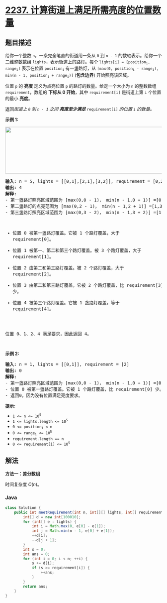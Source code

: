 # [2237. 计算街道上满足所需亮度的位置数量](https://leetcode.cn/problems/count-positions-on-street-with-required-brightness)

## 题目描述

<p>给你一个整数 <code>n</code>。一条完全笔直的街道用一条从 <code>0</code> 到 <code>n - 1</code> 的数轴表示。给你一个二维整数数组 <code>lights</code>，表示街道上的路灯。每个 <code>lights[i] = [position<sub>i</sub>, range<sub>i</sub>]</code>&nbsp;表示在位置 <code>position<sub>i</sub></code> 有一盏路灯，从 <code>[max(0, position<sub>i</sub> - range<sub>i</sub>), min(n - 1, position<sub>i</sub> + range<sub>i</sub>)]</code>&nbsp;(<strong>包含边界</strong>) 开始照亮该区域。</p>

<p>位置 <code>p</code> 的&nbsp;<strong>亮度&nbsp;</strong>定义为点亮位置 <code>p</code> 的路灯的数量。给定一个大小为 <code>n</code> 的整数数组 <code>requirement</code>，数组的&nbsp;<strong>下标从 0 开始</strong>，其中 <code>requirement[i]</code> 是街道上第 <code>i</code> 个位置的最小&nbsp;<strong>亮度</strong>。</p>

<p>返回<em>街道上 <code>0</code> 到 <code>n - 1</code> 之间&nbsp;<strong>亮度至少满足</strong>&nbsp;</em><code>requirement[i]</code><em> 的位置 <code>i</code> 的数量。</em></p>

<p><strong class="example">示例 1:</strong></p>
<img alt="" src="https://fastly.jsdelivr.net/gh/doocs/leetcode@main/solution/2200-2299/2237.Count%20Positions%20on%20Street%20With%20Required%20Brightness/images/screenshot-2022-04-11-at-22-24-43-diagramdrawio-diagramsnet.png" style="height: 150px; width: 579px;" />
<pre>
<strong>输入:</strong> n = 5, lights = [[0,1],[2,1],[3,2]], requirement = [0,2,1,4,1]
<strong>输出:</strong> 4
<strong>解释:</strong>
- 第一盏路灯照亮区域范围为 [max(0,0 - 1)， min(n - 1,0 + 1)] =[0,1](含边界)。
- 第二盏路灯的点亮范围为 [max(0,2 - 1)， min(n - 1,2 + 1)] =[1,3](含边界)。
- 第三盏路灯照亮区域范围为 [max(0,3 - 2)， min(n - 1,3 + 2)] =[1,4](含边界)。

-   位置 0 被第一盏路灯覆盖。它被 1 个路灯覆盖，大于 requirement[0]。
-   位置 1 被第一、第二和第三个路灯覆盖。被 3 个路灯覆盖，大于 requirement[1]。
-   位置 2 由第二和第三路灯覆盖。被 2 个路灯覆盖，大于 requirement[2]。
-   位置 3 由第二和第三路灯覆盖。它被 2 个路灯覆盖，比 requirement[3] 少。
-   位置 4 被第三个路灯覆盖。它被 1 盏路灯覆盖，等于 requirement[4]。

位置 0、1、2、4 满足要求，因此返回 4。

</pre>

<p><strong class="example">示例&nbsp;2:</strong></p>

<pre>
<strong>输入:</strong> n = 1, lights = [[0,1]], requirement = [2]
<strong>输出:</strong> 0
<strong>解释:</strong>
- 第一盏路灯照亮区域范围为 [max(0,0 - 1)， min(n - 1,0 + 1)] =[0,0](含边界)。
- 位置 0 被第一盏路灯覆盖。它被 1 个路灯覆盖，比 requirement[0] 少。
- 返回0，因为没有位置满足亮度要求。
</pre>

<p><strong>提示:</strong></p>

<ul>
	<li><code>1 &lt;= n &lt;= 10<sup>5</sup></code></li>
	<li><code>1 &lt;= lights.length &lt;= 10<sup>5</sup></code></li>
	<li><code>0 &lt;= position<sub>i</sub> &lt; n</code></li>
	<li><code>0 &lt;= range<sub>i</sub> &lt;= 10<sup>5</sup></code></li>
	<li><code>requirement.length == n</code></li>
	<li><code>0 &lt;= requirement[i] &lt;= 10<sup>5</sup></code></li>
</ul>

## 解法

**方法一：差分数组**

时间复杂度 $O(n)$。

### **Java**

```java
class Solution {
    public int meetRequirement(int n, int[][] lights, int[] requirement) {
        int[] d = new int[100010];
        for (int[] e : lights) {
            int i = Math.max(0, e[0] - e[1]);
            int j = Math.min(n - 1, e[0] + e[1]);
            ++d[i];
            --d[j + 1];
        }
        int s = 0;
        int ans = 0;
        for (int i = 0; i < n; ++i) {
            s += d[i];
            if (s >= requirement[i]) {
                ++ans;
            }
        }
        return ans;
    }
}
```
